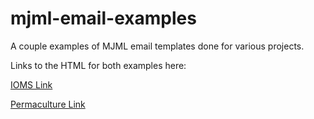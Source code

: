 # mjml-email-examples
A couple examples of MJML email templates done for various projects.

Links to the HTML for both examples here:

[IOMS Link](https://free-bucket-123.s3.us-west-2.amazonaws.com/ioms.html)

[Permaculture Link](https://free-bucket-123.s3.us-west-2.amazonaws.com/permaculture.html)
